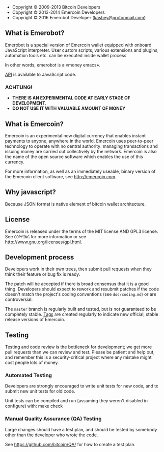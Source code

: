 
* Copyright © 2009-2013 Bitcoin Developers
* Copyright © 2013-2014 Emercoin Developers
* Copyright © 2016 Emerobot Developer (kashey@protonmail.com)


What is Emerobot?
-----------------

Emerobot is a special version of Emercoin wallet equipped with onboard
JavaScript interpreter. User custom scripts, various extensions and plugins,
automation tools etc. can be executed inside wallet process.

In other words, emerobot is a «money emacs».

[API](/doc/emerobot_api.md) is available to JavaScript code.

### ACHTUNG!
* **THERE IS AN EXPERIMENTAL CODE AT EARLY STAGE OF DEVELOPMENT.**
* **DO NOT USE IT WITH VALUABLE AMOUNT OF MONEY**

What is Emercoin?
----------------

Emercoin is an experimental new digital currency that enables instant payments to
anyone, anywhere in the world. Emercoin uses peer-to-peer technology to operate
with no central authority: managing transactions and issuing money are carried
out collectively by the network. Emercoin is also the name of the open source
software which enables the use of this currency.

For more information, as well as an immediately useable, binary version of
the Emercoin client software, see http://emercoin.com.

Why javascript?
---------------

Because JSON format is native element of bitcoin wallet architecture.

License
-------

Emercoin is released under the terms of the MIT license AND GPL3 license. See `COPYING` for more
information or see http://www.gnu.org/licenses/gpl.html.

Development process
-------------------

Developers work in their own trees, then submit pull requests when they think
their feature or bug fix is ready.

The patch will be accepted if there is broad consensus that it is a good thing.
Developers should expect to rework and resubmit patches if the code doesn't
match the project's coding conventions (see `doc/coding.md`) or are
controversial.

The `master` branch is regularly built and tested, but is not guaranteed to be
completely stable. [Tags](https://github.com/EvgenijM86/emercoin/tags) are created
regularly to indicate new official, stable release versions of Emercoin.

Testing
-------

Testing and code review is the bottleneck for development; we get more pull
requests than we can review and test. Please be patient and help out, and
remember this is a security-critical project where any mistake might cost people
lots of money.

### Automated Testing

Developers are strongly encouraged to write unit tests for new code, and to
submit new unit tests for old code.

Unit tests can be compiled and run (assuming they weren't disabled in configure) with:
  make check

### Manual Quality Assurance (QA) Testing

Large changes should have a test plan, and should be tested by somebody other
than the developer who wrote the code.

See https://github.com/bitcoin/QA/ for how to create a test plan.
